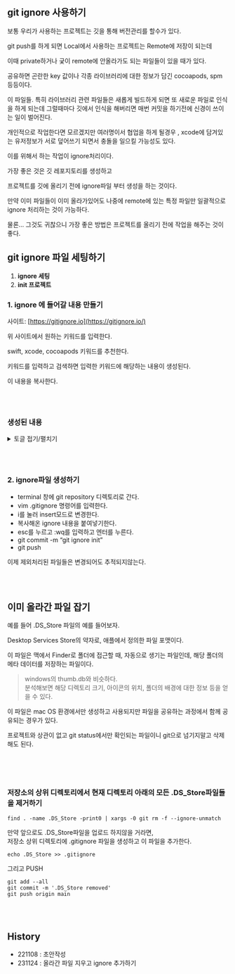## git ignore 사용하기

보통 우리가 사용하는 프로젝트는 깃을 통해 버전관리를 할수가 있다.

git push를 하게 되면 Local에서 사용하는 프로젝트는 Remote에 저장이 되는데

이때 private하거나 궂이 remote에 안올라가도 되는 파일들이 있을 때가 있다.

공유하면 곤란한 key 값이나 각종 라이브러리에 대한 정보가 담긴 cocoapods, spm 등등이다.

이 파일들. 특히 라이브러리 관련 파일들은 새롭게 빌드하게 되면 또 새로운 파일로 인식을 하게 되는데 그럴때마다 깃에서 인식을 해버리면
매번 커밋을 하기전에 신경이 쓰이는 일이 벌어진다.

개인적으로 작업한다면 모르겠지만 여러명이서 협업을 하게 될경우 , xcode에 담겨있는 유저정보가 서로 덮어쓰기 되면서 충돌을 일으킬 가능성도 있다.

이를 위해서 하는 작업이 ignore처리이다.

가장 좋은 것은 깃 레포지토리를 생성하고

프로젝트를 깃에 올리기 전에 ignore파일 부터 생성을 하는 것이다.

만약 이미 파일들이 이미 올라가있어도 나중에 remote에 있는 특정 파일만 일괄적으로 ignore 처리하는 것이 가능하다.

물론… 그것도 귀찮으니 가장 좋은 방법은 프로젝트를 올리기 전에 작업을 해주는 것이 좋다.

## git ignore 파일 세팅하기

1. **ignore 세팅**
2. **init 프로젝트**

### 1. ignore 에 들어갈 내용 만들기

사이트: [https://gitignore.io](https://gitignore.io/)

위 사이트에서 원하는 키워드를 입력한다.

swift, xcode, cocoapods 키워드를 추천한다.

키워드를 입력하고 검색하면 입력한 키워드에 해당하는 내용이 생성된다.

이 내용을 복사한다.

<br><br>

### 생성된 내용
<details>
<summary>토글 접기/펼치기</summary>
<div markdown="1">

  ```bash
  # Created by https://www.gitignore.io/api/xcode,swift,cocoapods
  # Edit at https://www.gitignore.io/?templates=xcode,swift,cocoapods

  ### CocoaPods ###
  ## CocoaPods GitIgnore Template

  # CocoaPods - Only use to conserve bandwidth / Save time on Pushing
  #           - Also handy if you have a large number of dependant pods
  #           - AS PER https://guides.cocoapods.org/using/using-cocoapods.html NEVER IGNORE THE LOCK FILE
  Pods/

  ### Swift ###
  # Xcode
  #
  # gitignore contributors: remember to update Global/Xcode.gitignore, Objective-C.gitignore & Swift.gitignore

  ## Build generated
  build/
  DerivedData/

  ## Various settings
  *.pbxuser
  !default.pbxuser
  *.mode1v3
  !default.mode1v3
  *.mode2v3
  !default.mode2v3
  *.perspectivev3
  !default.perspectivev3
  xcuserdata/

  ## Other
  *.moved-aside
  *.xccheckout
  *.xcscmblueprint

  ## Obj-C/Swift specific
  *.hmap
  *.ipa
  *.dSYM.zip
  *.dSYM

  ## Playgrounds
  timeline.xctimeline
  playground.xcworkspace

  # Swift Package Manager
  # Add this line if you want to avoid checking in source code from Swift Package Manager dependencies.
  # Packages/
  # Package.pins
  # Package.resolved
  .build/
  # Add this line if you want to avoid checking in Xcode SPM integration.
  # .swiftpm/xcode

  # CocoaPods
  # We recommend against adding the Pods directory to your .gitignore. However
  # you should judge for yourself, the pros and cons are mentioned at:
  # https://guides.cocoapods.org/using/using-cocoapods.html#should-i-check-the-pods-directory-into-source-control
  # Pods/
  # Add this line if you want to avoid checking in source code from the Xcode workspace
  # *.xcworkspace

  # Carthage
  # Add this line if you want to avoid checking in source code from Carthage dependencies.
  # Carthage/Checkouts

  Carthage/Build

  # Accio dependency management
  Dependencies/
  .accio/

  # fastlane
  # It is recommended to not store the screenshots in the git repo. Instead, use fastlane to re-generate the
  # screenshots whenever they are needed.
  # For more information about the recommended setup visit:
  # https://docs.fastlane.tools/best-practices/source-control/#source-control

  fastlane/report.xml
  fastlane/Preview.html
  fastlane/screenshots/**/*.png
  fastlane/test_output

  # Code Injection
  # After new code Injection tools there's a generated folder /iOSInjectionProject
  # https://github.com/johnno1962/injectionforxcode

  iOSInjectionProject/

  ### Xcode ###
  # Xcode
  # gitignore contributors: remember to update Global/Xcode.gitignore, Objective-C.gitignore & Swift.gitignore

  ## User settings

  ## compatibility with Xcode 8 and earlier (ignoring not required starting Xcode 9)

  ## compatibility with Xcode 3 and earlier (ignoring not required starting Xcode 4)

  ## Xcode Patch
  *.xcodeproj/*
  !*.xcodeproj/project.pbxproj
  !*.xcodeproj/xcshareddata/
  !*.xcworkspace/contents.xcworkspacedata
  /*.gcno

  ### Xcode Patch ###
  **/xcshareddata/WorkspaceSettings.xcsettings

  # End of https://www.gitignore.io/api/xcode,swift,cocoapods
  ```


</div>
</details>

<br><br>

### 2. ignore파일 생성하기

- terminal 창에 git repository 디렉토리로 간다.
- vim .gitignore 명령어를 입력한다.
- i를 눌러 insert모드로 변경한다.
- 복사해온 ignore 내용을 붙여넣기한다.
- esc를 누르고 :wq를 입력하고 엔터를 누른다.
- git commit -m “git ignore init”
- git push

이제 제외처리된 파일들은 변경되어도 추적되지않는다.

<br><br>

## 이미 올라간 파일 잡기

예를 들어 .DS_Store 파일의 예를 들어보자.  

Desktop Services Store의 약자로, 애플에서 정의한 파일 포맷이다.  

이 파일은 맥에서 Finder로 폴더에 접근할 때, 자동으로 생기는 파일인데, 해당 폴더의 메타 데이터를 저장하는 파일이다.  

> windows의 thumb.db와 비슷하다.  
> 분석해보면 해당 디렉토리 크기, 아이콘의 위치, 폴더의 배경에 대한 정보 등을 얻을 수 있다.  

이 파일은 mac OS 환경에서만 생성하고 사용되지만 파일을 공유하는 과정에서 함께 공유되는 경우가 있다.  

프로젝트와 상관이 없고 git status에서만 확인되는 파일이니 git으로 넘기지말고 삭제해도 된다.  

<br><br><br>

### 저장소의 상위 디렉토리에서 현재 디렉토리 아래의 모든 .DS_Store파일들을 제거하기

```
find . -name .DS_Store -print0 | xargs -0 git rm -f --ignore-unmatch
```

만약 앞으로도 .DS_Store파일을 업로드 하지않을 거라면,  
저장소 상위 디렉토리에 .gitignore 파일을 생성하고 이 파일을 추가한다. 

```
echo .DS_Store >> .gitignore
```

그리고 PUSH

```
git add --all
git commit -m '.DS_Store removed'
git push origin main
```

<br><br>

## History
- 221108 : 초안작성
- 231124 : 올라간 파일 지우고 ignore 추가하기
